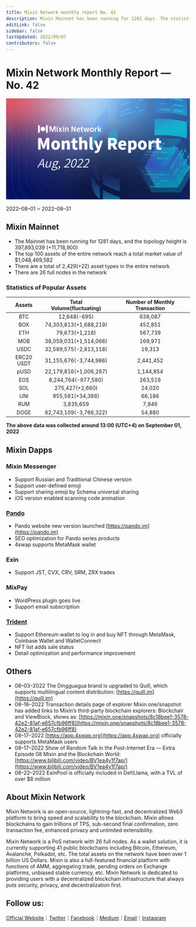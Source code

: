```yaml
---
title: Mixin Network monthly report No. 42
description: Mixin Mainnet has been running for 1281 days. The statistics of popular assets are listed. Ecosystem development, with Pando, exin, Mixpay, Trident and other events are listed.
editLink: false
sidebar: false
lastUpdated: 2022/09/07
contributors: false
---
```

# Mixin Network Monthly Report — No. 42

![monthly-report](./monthly-42.png)

2022–08–01 ~ 2022–08–31

## Mixin Mainnet

- The Mainnet has been running for 1281 days, and the topology height is 397,893,039 (+11,718,900)
- The top 100 assets of the entire network reach a total market value of $1,048,469,582
- There are a total of 2,429(+22) asset types in the entire network
- There are 26 full nodes in the network

### Statistics of Popular Assets

| Assets     | Total Volume(fluctuating) | Number of Monthly Transaction |
|:----------:|:-------------------------:|:-----------------------------:|
| BTC        | 12,648(-695)           | 638,087   |
| BOX        | 74,303,813(+1,688,219) | 452,851   |
| ETH        | 79,673(+1,218)         | 567,739   |
| MOB        | 38,059,031(+1,514,066) | 169,971   |
| USDC       | 32,589,575(-2,813,118) | 19,313    |
| ERC20 USDT | 31,155,676(-3,744,986) | 2,441,452 |
| pUSD       | 22,179,816(+1,006,287) | 1,144,854 |
| EOS        | 8,244,764(-977,580)    | 263,519   |
| SOL        | 275,427(+2,660)        | 24,020    |
| UNI        | 955,561(+34,388)       | 66,186    |
| RUM        | 3,835,659              | 7,846     |
| DOGE       | 62,743,109(-3,766,322) | 54,880    |

  **The above data was collected around 13:00 (UTC+4) on September 01, 2022**

## Mixin Dapps

### Mixin Messenger

- Support Russian and Traditional Chinese version
- Support user-defined emoji
- Support sharing emoji by Schema universal sharing
- iOS version enabled scanning code animation

### [Pando](https://pando.im/)

- Pando website new version launched [https://pando.im](https://pando.im)
- SEO optimization for Pando series products
- 4swap supports MetaMask wallet

### Exin

- Support JST, CVX, CRV, SRM, ZRX trades

### MixPay

- WordPress plugin goes live
- Support email subscription

### [Trident](https://thetrident.one)

- Support Ethereum wallet to log in and buy NFT through MetaMask, Coinbase Wallet and WalletConnect
- NFT list adds sale status
- Detail optimization and performance improvement

## Others

- 08–03–2022
  The Dingguagua brand is upgraded to Quill, which supports multilingual content distribution: [https://quill.im](https://quill.im)
- 08–16–2022
  Transaction details page of explorer Mixin.one/snapshot has added links to Mixin’s third-party blockchain explorers: Blockchair and ViewBlock, shows as: [https://mixin.one/snapshots/8c18bee1-3578-42e2-81af-e657cfb96ff8](https://mixin.one/snapshots/8c18bee1-3578-42e2-81af-e657cfb96ff8)
- 08–17–2022
  [https://app.4swap.org](https://app.4swap.org) officially supports MetaMask users
- 08–17–2022
  Show of Random Talk in the Post-Internet Era — Extra Episode 08 Mixin and the Blockchain World: [https://www.bilibili.com/video/BV1ea4y1f7ap/](https://www.bilibili.com/video/BV1ea4y1f7ap/)
- 08–22–2022
  ExinPool is officially included in DefiLlama, with a TVL of over $8 million   
  
## About Mixin Network

Mixin Network is an open-source, lightning-fast, and decentralized Web3 platform to bring speed and scalability to the blockchain. Mixin allows blockchains to gain trillions of TPS, sub-second final confirmation, zero transaction fee, enhanced privacy and unlimited extensibility.

Mixin Network is a PoS network with 26 full nodes. As a wallet solution, it is currently supporting 41 public blockchains including Bitcoin, Ethereum, Avalanche, Polkadot, etc. The total assets on the network have been over 1 billion US Dollars. Mixin is also a full-featured financial platform with functions of AMM, aggregating trade, pending orders on Exchange platforms, unbiased stable currency, etc. Mixin Network is dedicated to providing users with a decentralized blockchain infrastructure that always puts security, privacy, and decentralization first.

## Follow us:

[Official Website](https://mixin.one/)｜[Twitter](https://twitter.com/Mixin_Network)｜[Facebook](https://www.facebook.com/MixinNetwork)｜[Medium](https://medium.com/mixinnetwork)｜[Email](contact@mixin.one)｜[Instagram](https://instagram.com/mixinnetwork)
